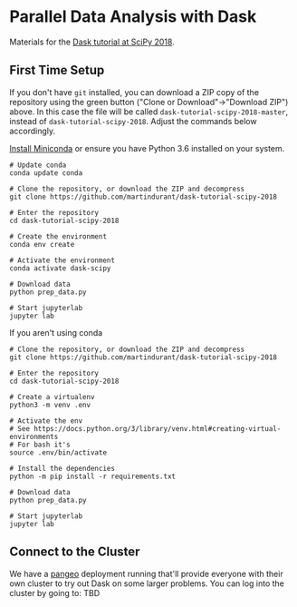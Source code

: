 # Parallel Data Analysis with Dask

Materials for the [Dask tutorial at SciPy 2018](https://scipy2018.scipy.org/ehome/index.php?eventid=299527&tabid=711308&cid=2229599&sessionid=21547348&sessionchoice=1&).

## First Time Setup

If you don't have `git` installed, you can download a ZIP copy of the repository using the green button 
("Clone or Download"->"Download ZIP") above.
In this case the file will be called `dask-tutorial-scipy-2018-master`, instead of `dask-tutorial-scipy-2018`.
Adjust the commands below accordingly.


[Install Miniconda](https://conda.io/miniconda.html) or ensure you have Python 3.6 installed on your system.

```
# Update conda
conda update conda

# Clone the repository, or download the ZIP and decompress
git clone https://github.com/martindurant/dask-tutorial-scipy-2018

# Enter the repository
cd dask-tutorial-scipy-2018

# Create the environment
conda env create

# Activate the environment
conda activate dask-scipy

# Download data
python prep_data.py

# Start jupyterlab
jupyter lab
```

If you aren't using conda

```
# Clone the repository, or download the ZIP and decompress
git clone https://github.com/martindurant/dask-tutorial-scipy-2018

# Enter the repository
cd dask-tutorial-scipy-2018

# Create a virtualenv
python3 -m venv .env

# Activate the env
# See https://docs.python.org/3/library/venv.html#creating-virtual-environments
# For bash it's
source .env/bin/activate

# Install the dependencies
python -m pip install -r requirements.txt

# Download data
python prep_data.py

# Start jupyterlab
jupyter lab
```

## Connect to the Cluster

We have a [pangeo](https://github.com/pangeo-data/pangeo) deployment running that'll provide everyone with their own 
cluster to try out Dask on some larger problems.
You can log into the cluster by going to: TBD
